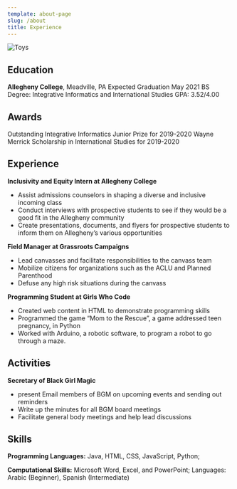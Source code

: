 ```yaml
---
template: about-page
slug: /about
title: Experience
---
```


![Toys](/assets/moroccoschool.JPG "Teaching English to students in Zaouiat Ahansal, Morocco")



## Education
**Allegheny College**, Meadville, PA Expected Graduation May 2021 BS Degree: Integrative Informatics and International Studies GPA: 3.52/4.00

## Awards
Outstanding Integrative Informatics Junior Prize for 2019-2020
Wayne Merrick Scholarship in International Studies for 2019-2020

## Experience

**Inclusivity and Equity Intern at Allegheny College**
* Assist admissions counselors in shaping a diverse and inclusive incoming class
* Conduct interviews with prospective students to see if they would be a good fit in the Allegheny community
* Create presentations, documents, and flyers for prospective students to inform them on Allegheny’s various opportunities

**Field Manager at Grassroots Campaigns**
 * Lead canvasses and facilitate responsibilities to the canvass team
 * Mobilize citizens for organizations such as the ACLU and Planned Parenthood
 * Defuse any high risk situations during the canvass

**Programming Student at Girls Who Code**
 * Created web content in HTML to demonstrate programming skills
 * Programmed the game “Mom to the Rescue”, a game addressed teen pregnancy, in Python
 * Worked with Arduino, a robotic software, to program a robot to go through a maze.

## Activities
**Secretary of Black Girl Magic**
 * present Email members of BGM on upcoming events and sending out reminders
 * Write up the minutes for all BGM board meetings
 * Facilitate general body meetings and help lead discussions

## Skills
**Programming Languages:** Java, HTML, CSS, JavaScript, Python;

**Computational Skills:** Microsoft Word, Excel, and PowerPoint; Languages: Arabic (Beginner), Spanish (Intermediate)
